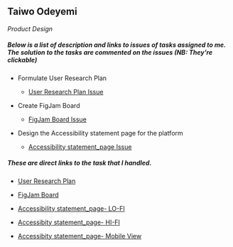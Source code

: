 ## Taiwo Odeyemi
_Product Design_

##### Below is a list of description and links to issues of tasks assigned to me. The solution to the tasks are commented on the issues (NB: They're clickable)

* Formulate User Research Plan <br>
   - [User Research Plan Issue](https://github.com/zuri-training/proj_debtors-team-36/issues/8)

* Create FigJam Board <br>
   - [FigJam Board Issue](https://github.com/zuri-training/proj_debtors-team-36/issues/9)

* Design the Accessibility statement page for the platform <br>
   - [Accessibility statement_page Issue](https://github.com/zuri-training/proj_debtors-team-36/issues/103)


##### These are direct links to the task that I handled.

* [User Research Plan](https://docs.google.com/document/d/1je5Hi53vbY7WuXBlzRFnQtrdK8EnCcYCXvGd6HyHaUQ/edit)

* [FigJam Board](https://www.figma.com/file/ghjmeP59FYHaQlDqRQoUrR/User-Research-(My-Debtor)-App?node-id=0%3A1)

* [Accessibility statement_page- LO-FI](https://www.figma.com/file/OnOlNH07Q0By2YOEDJIhi4/My-debtors-team-36?node-id=1679%3A7652)

* [Accessibity statement_page- HI-FI](https://www.figma.com/file/OnOlNH07Q0By2YOEDJIhi4/My-debtors-team-36?node-id=1713%3A7895)

* [Accessibity statement_page- Mobile View](https://www.figma.com/file/OnOlNH07Q0By2YOEDJIhi4/My-debtors-team-36?node-id=2661%3A7380)

